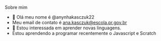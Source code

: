 Sobre mim
- 👋 Olá meu nome é @anynhakasczuk22
-   Meu email de contato é ana.kasczuk@escola.pr.gov.br
- 👀 Estou interessada em aprender novas linguagens.
- Estou aprendendo a programar recentemente o Javascript e Scratch
